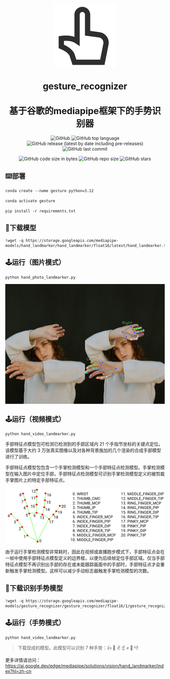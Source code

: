 <div align="center">
 <img alt="logo" height="200px" src="img\logo.png">
</div>

<h1 align="center">gesture_recognizer</h1>
<h1 align="center">基于谷歌的mediapipe框架下的手势识别器</h1>

<p align="center">
    <img alt="GitHub" src="https://img.shields.io/github/license/ReLuckyLucy/Gesture_Recognizer">
    <img alt="GitHub top language" src="https://img.shields.io/github/languages/top/ReLuckyLucy/Gesture_Recognizer">
    <img alt="GitHub release (latest by date including pre-releases)" src="https://img.shields.io/github/v/release/ReLuckyLucy/Gesture_Recognizer?include_prereleases">
    <img alt="GitHub last commit" src="https://img.shields.io/github/last-commit/ReLuckyLucy/Gesture_Recognizer">
</p>
<p align="center">
    <img alt="GitHub code size in bytes" src="https://img.shields.io/github/languages/code-size/ReLuckyLucy/Gesture_Recognizer">
    <img alt="GitHub repo size" src="https://img.shields.io/github/repo-size/ReLuckyLucy/Gesture_Recognizer">
    <img alt="GitHub stars" src="https://img.shields.io/github/stars/ReLuckyLucy/Gesture_Recognizer?style=social">
</p>

## ⌨️部署
```
conda create --name gesture python=3.12

conda activate gesture

pip install -r requirements.txt
```

## 💯下载模型
```
!wget -q https://storage.googleapis.com/mediapipe-models/hand_landmarker/hand_landmarker/float16/latest/hand_landmarker.task
```

## 🕹️运行（图片模式）
```
python hand_photo_landmarker.py
```
<div align="center">
 <img src="img\woman_hands.png">
</div>

## 🕹️运行（视频模式）
```
python hand_video_landmarker.py
```
手部特征点模型包可检测已检测到的手部区域内 21 个手指节坐标的关键点定位。该模型基于大约 3 万张真实图像以及对各种背景施加的几个渲染的合成手部模型进行了训练。

手部特征点模型包包含一个手掌检测模型和一个手部特征点检测模型。手掌检测模型在输入图片中定位手部，手部特征点检测模型可识别手掌检测模型定义的被剪裁手掌图片上的特定手部特征点。

<div align="center">
 <img src="img\hand-landmarks.png">
</div>

由于运行手掌检测模型非常耗时，因此在视频或直播跑步模式下，手部特征点会在一帧中使用手部特征点模型定义的边界框，以便为后续帧定位手部区域。仅当手部特征点模型不再识别出手部的存在或未能跟踪画面中的手部时，手部特征点才会重新触发手掌检测模型。这样可以减少手动标志器触发手掌检测模型的次数。




## 🎯下载识别手势模型
```
!wget -q https://storage.googleapis.com/mediapipe-models/gesture_recognizer/gesture_recognizer/float16/1/gesture_recognizer.task
```
## 🕹️运行（手势模式）
```
python hand_video_landmarker.py
```
>下载现成的模型。此模型可以识别 7 种手势：👍 🤟 ✌️ ☝️ ✊ 👋 👎

更多详情请访问：https://ai.google.dev/edge/mediapipe/solutions/vision/hand_landmarker/index?hl=zh-cn

